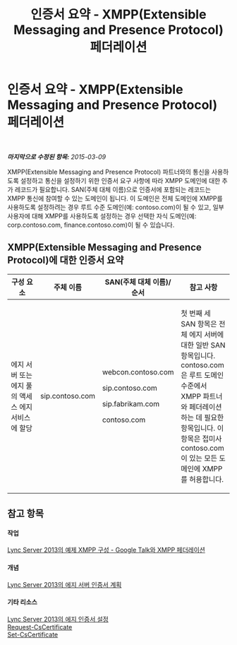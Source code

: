 ﻿---
title: 인증서 요약 - XMPP(Extensible Messaging and Presence Protocol) 페더레이션
TOCTitle: 인증서 요약 - XMPP(Extensible Messaging and Presence Protocol) 페더레이션
ms:assetid: b059a34e-99df-40af-91fe-fe2aa52841f6
ms:mtpsurl: https://technet.microsoft.com/ko-kr/library/JJ618374(v=OCS.15)
ms:contentKeyID: 49304733
ms.date: 08/24/2015
mtps_version: v=OCS.15
ms.translationtype: HT
---

# 인증서 요약 - XMPP(Extensible Messaging and Presence Protocol) 페더레이션

 

_**마지막으로 수정된 항목:** 2015-03-09_

XMPP(Extensible Messaging and Presence Protocol) 파트너와의 통신을 사용하도록 설정하고 통신을 설정하기 위한 인증서 요구 사항에 따라 XMPP 도메인에 대한 추가 레코드가 필요합니다. SAN(주체 대체 이름)으로 인증서에 포함되는 레코드는 XMPP 통신에 참여할 수 있는 도메인이 됩니다. 이 도메인은 전체 도메인에 XMPP를 사용하도록 설정하려는 경우 루트 수준 도메인(예: contoso.com)이 될 수 있고, 일부 사용자에 대해 XMPP를 사용하도록 설정하는 경우 선택한 자식 도메인(예: corp.contoso.com, finance.contoso.com)이 될 수 있습니다.

## XMPP(Extensible Messaging and Presence Protocol)에 대한 인증서 요약


<table>
<colgroup>
<col style="width: 25%" />
<col style="width: 25%" />
<col style="width: 25%" />
<col style="width: 25%" />
</colgroup>
<thead>
<tr class="header">
<th>구성 요소</th>
<th>주체 이름</th>
<th>SAN(주체 대체 이름)/순서</th>
<th>참고 사항</th>
</tr>
</thead>
<tbody>
<tr class="odd">
<td><p>에지 서버 또는 에지 풀의 액세스 에지 서비스에 할당</p></td>
<td><p>sip.contoso.com</p></td>
<td><p>webcon.contoso.com</p>
<p>sip.contoso.com</p>
<p>sip.fabrikam.com</p>
<p>contoso.com</p></td>
<td><p>첫 번째 세 SAN 항목은 전체 에지 서버에 대한 일반 SAN 항목입니다. contoso.com은 루트 도메인 수준에서 XMPP 파트너와 페더레이션하는 데 필요한 항목입니다. 이 항목은 접미사 contoso.com이 있는 모든 도메인에 XMPP를 허용합니다.</p></td>
</tr>
</tbody>
</table>


## 참고 항목

#### 작업

[Lync Server 2013의 예제 XMPP 구성 - Google Talk와 XMPP 페더레이션](lync-server-2013-example-xmpp-configuration-–-xmpp-federation-with-google-talk.md)  

#### 개념

[Lync Server 2013의 에지 서버 인증서 계획](lync-server-2013-plan-for-edge-server-certificates.md)  

#### 기타 리소스

[Lync Server 2013의 에지 인증서 설정](lync-server-2013-set-up-edge-certificates.md)  
[Request-CsCertificate](https://docs.microsoft.com/en-us/powershell/module/skype/Request-CsCertificate)  
[Set-CsCertificate](https://docs.microsoft.com/en-us/powershell/module/skype/Set-CsCertificate)

